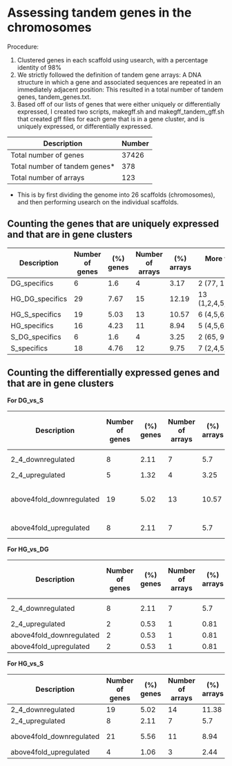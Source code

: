 # Assessing tandem genes in the chromosomes

Procedure:

1. Clustered genes in each scaffold using usearch, with a percentage identity of 98%
2. We strictly followed the definition of tandem gene arrays: A DNA structure in which a gene and associated sequences are repeated in an immediately adjacent position: This resulted in a total number of tandem genes, tandem_genes.txt.
3. Based off of our lists of genes that were either uniquely or differentially expressed, I created two scripts, makegff.sh and makegff_tandem_gff.sh that created gff files for each gene that is in a gene cluster, and is uniquely expressed, or differentially expressed.

Description | Number
-- | --
Total number of genes | 37426
Total number of tandem genes* | 378
Total number of arrays | 123

* This is by first dividing the genome into 26 scaffolds (chromosomes), 
and then performing usearch on the individual scaffolds.

## Counting the genes that are uniquely expressed and that are in gene clusters

Description | Number of genes | (%) genes | Number of arrays | (%) arrays | More than two genes expressed in array
-- | -- | -- | -- | -- | --
DG_specifics | 6 | 1.6 | 4 | 3.17 | 2 (77, 113)
HG_DG_specifics | 29 | 7.67 | 15 | 12.19 | 13 (1,2,4,5,6,7,19,21,75,80,100,102,123)
HG_S_specifics | 19 | 5.03 | 13 | 10.57 | 6 (4,5,6,7,78,114)
HG_specifics | 16 | 4.23 | 11 | 8.94 | 5 (4,5,6,7,55)
S_DG_specifics | 6 | 1.6 | 4 | 3.25 | 2 (65, 98)
S_specifics | 18 | 4.76 | 12 | 9.75 | 7 (2,4,5,6,7, 28, 112) 

## Counting the differentially expressed genes and that are in gene clusters

**For DG_vs_S**

Description | Number of genes | (%) genes | Number of arrays | (%) arrays | More than two genes expressed in array
-- | -- | -- | -- | -- | --
2_4_downregulated | 8 | 2.11 | 7 | 5.7 | 3 (71, 96, 123)   
2_4_upregulated | 5 | 1.32 | 4 | 3.25 | 1 (7)
above4fold_downregulated | 19 | 5.02 | 13 | 10.57 | 7 (19, 41, 72, 75, 80, 102, 113)
above4fold_upregulated | 8 | 2.11 | 7 | 5.7 | 3 (22, 36, 114) 

**For HG_vs_DG**

Description | Number of genes | (%) genes | Number of arrays | (%) arrays | More than two genes expressed in array
-- | -- | -- | -- | -- | --
2_4_downregulated | 8 | 2.11 | 7 | 5.7 | 3 (20, 36, 123)
2_4_upregulated | 2 | 0.53 | 1 | 0.81 | 1 (2)
above4fold_downregulated | 2 | 0.53 | 1 | 0.81 | 1 (22)
above4fold_upregulated | 2 | 0.53 | 1 | 0.81 | 1 (41)

**For HG_vs_S**

Description | Number of genes | (%) genes | Number of arrays | (%) arrays | More than two genes expressed in array
-- | -- | -- | -- | -- | --
2_4_downregulated | 19 | 5.02 | 14 | 11.38 | 7 (10,20,35,92,96,101,106)
2_4_upregulated | 8 | 2.11 | 7 | 5.7 | 3 (28, 36, 114)
above4fold_downregulated | 21 | 5.56 | 11 | 8.94 | 9 (17,19,42,72,80,100,102,113,123)
above4fold_upregulated | 4 | 1.06 | 3 | 2.44 | 1 (49) 
